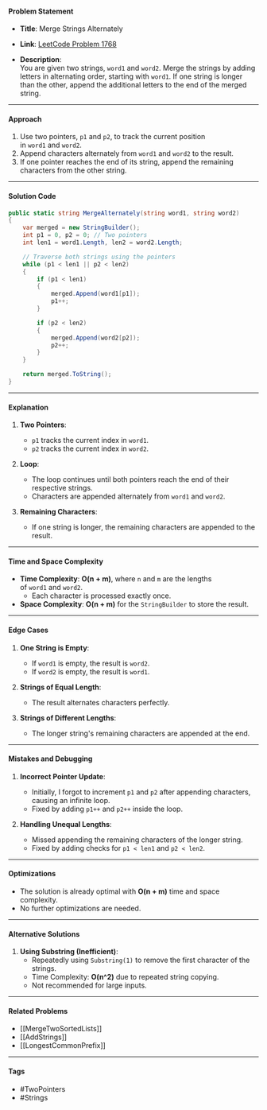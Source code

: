 #### **Problem Statement**

- **Title**: Merge Strings Alternately
    
- **Link**: [LeetCode Problem 1768](https://leetcode.com/problems/merge-strings-alternately/)
    
- **Description**:  
    You are given two strings, `word1` and `word2`. Merge the strings by adding letters in alternating order, starting with `word1`. If one string is longer than the other, append the additional letters to the end of the merged string.
    

---

#### **Approach**

1. Use two pointers, `p1` and `p2`, to track the current position in `word1` and `word2`.
2. Append characters alternately from `word1` and `word2` to the result.
3. If one pointer reaches the end of its string, append the remaining characters from the other string.

---

#### **Solution Code**
```csharp
public static string MergeAlternately(string word1, string word2)
{
    var merged = new StringBuilder();
    int p1 = 0, p2 = 0; // Two pointers
    int len1 = word1.Length, len2 = word2.Length;

    // Traverse both strings using the pointers
    while (p1 < len1 || p2 < len2)
    {
        if (p1 < len1)
        {
            merged.Append(word1[p1]);
            p1++;
        }

        if (p2 < len2)
        {
            merged.Append(word2[p2]);
            p2++;
        }
    }

    return merged.ToString();
}
```

---

#### **Explanation**

1. **Two Pointers**:
    - `p1` tracks the current index in `word1`.
    - `p2` tracks the current index in `word2`.
    
2. **Loop**:
    - The loop continues until both pointers reach the end of their respective strings.
    - Characters are appended alternately from `word1` and `word2`.
    
3. **Remaining Characters**:
    - If one string is longer, the remaining characters are appended to the result.

---

#### **Time and Space Complexity**

- **Time Complexity**: **O(n + m)**, where `n` and `m` are the lengths of `word1` and `word2`.
    - Each character is processed exactly once.
- **Space Complexity**: **O(n + m)** for the `StringBuilder` to store the result.

---

#### **Edge Cases**

1. **One String is Empty**:
    - If `word1` is empty, the result is `word2`.
    - If `word2` is empty, the result is `word1`.
    
2. **Strings of Equal Length**:
    - The result alternates characters perfectly.
    
3. **Strings of Different Lengths**:
    - The longer string's remaining characters are appended at the end.

---

#### **Mistakes and Debugging**

1. **Incorrect Pointer Update**:
    - Initially, I forgot to increment `p1` and `p2` after appending characters, causing an infinite loop.
    - Fixed by adding `p1++` and `p2++` inside the loop.
    
2. **Handling Unequal Lengths**:
    - Missed appending the remaining characters of the longer string.
    - Fixed by adding checks for `p1 < len1` and `p2 < len2`.

---

#### **Optimizations**

- The solution is already optimal with **O(n + m)** time and space complexity.
- No further optimizations are needed.

---

#### **Alternative Solutions**

1. **Using Substring (Inefficient)**:
    - Repeatedly using `Substring(1)` to remove the first character of the strings.
    - Time Complexity: **O(n^2)** due to repeated string copying.
    - Not recommended for large inputs.

---

#### **Related Problems**

- [[MergeTwoSortedLists]]
- [[AddStrings]]
- [[LongestCommonPrefix]]

---

#### **Tags**

- #TwoPointers
- #Strings
